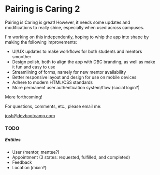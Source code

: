 # Pairing is Caring 2

Pairing is Caring is great! However, it needs some updates and modifications to really
shine, especially when used across campuses.

I'm working on this independently, hoping to whip the app into shape by making the following
improvements:

- UI/UX updates to make workflows for both students and mentors smoother
- Design polish, both to align the app with DBC branding, as well as make it fun and easy to use
- Streamlining of forms, namely for new mentor availability
- Better responsive layout and design for use on mobile devices
- Adhere to modern HTML/CSS standards
- More permanent user authentication system/flow (social login?)

More forthcoming!

For questions, comments, etc., please email me:

josh@devbootcamp.com

### TODO

##### Entities

- User (mentor, mentee?)
- Appointment (3 states: requested, fulfilled, and completed)
- Feedback
- Location (mixin?)
